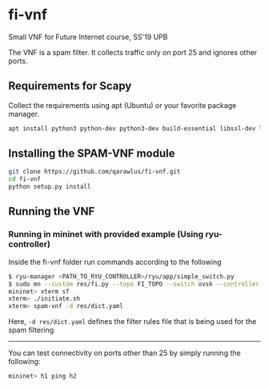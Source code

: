 # fi-vnf
Small VNF for Future Internet course, SS'19 UPB

The VNF is a spam filter. It collects traffic only on port 25 and ignores other ports. 

## Requirements for Scapy
Collect the requirements using apt (Ubuntu) or your favorite package manager.
```bash
apt install python3 python-dev python3-dev build-essential libssl-dev libffi-dev libxml2-dev libxslt1-dev zlib1g-dev python-pip libnetfilter-queue-dev 
```

## Installing the SPAM-VNF module 

```bash
git clone https://github.com/qarawlus/fi-vnf.git
cd fi-vnf
python setup.py install
``` 

## Running the VNF

### Running in mininet with provided example (Using ryu-controller)
Inside the fi-vnf folder run commands according to the following
```bash
$ ryu-manager <PATH_TO_RYU_CONTROLLER>/ryu/app/simple_switch.py
$ sudo mn --custom res/fi.py --topo FI_TOPO --switch ovsk --controller
mininet> xterm sf
xterm> ./initiate.sh
xterm> spam-vnf -d res/dict.yaml
```
Here, `-d res/dict.yaml` defines the filter rules file that is being used for the spam filtering

---
You can test connectivity on ports other than 25 by simply running the following:

```bash
mininet> h1 ping h2
```

